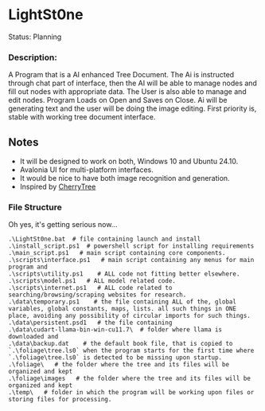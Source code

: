 # LightSt0ne
Status: Planning

### Description:
A Program that is a AI enhanced Tree Document. The Ai is instructed through chat part of interface, then the AI will be able to manage nodes and fill out nodes with appropriate data. The User is also able to manage and edit nodes. Program Loads on Open and Saves on Close. Ai will be generating text and the user will be doing the image editing. First priority is, stable with working tree document interface.

## Notes
- It will be designed to work on both, Windows 10 and Ubuntu 24.10.
- Avalonia UI for multi-platform interfaces.
- It would be nice to have both image recognition and generation.
- Inspired by [CherryTree](https://github.com/giuspen/cherrytree)

### File Structure
Oh yes, it's getting serious now...
```
.\LightSt0ne.bat  # file containing launch and install 
.\install_script.ps1  # powershell script for installing requirements
.\main_script.ps1   # main script containing core components.
.\scripts\interface.ps1   # main script containing any menus for main program and 
.\scripts\utility.ps1    # ALL code not fitting better elsewhere.
.\scripts\model.ps1   # ALL model related code.
.\scripts\internet.ps1   # ALL code related to searching/browsing/scraping websites for research.
.\data\temporary.ps1    # the file containing ALL of the, global variables, global constants, maps, lists. all such things in ONE place, avoiding any possibility of circular imports for such things.
.\data\persistent.psd1   # the file containing 
.\data\cudart-llama-bin-win-cu11.7\  # folder where llama is downloaded and 
.\data\backup.dat    # the default book file, that is copied to `.\foliage\tree.ls0` when the program starts for the first time where  `.\foliage\tree.ls0` is detected to be missing upon startup.
.\foliage\   # the folder where the tree and its files will be organized and kept
.\foliage\images   # the folder where the tree and its files will be organized and kept
.\temp\   # folder in which the program will be working upon files or storing files for processing. 
```
